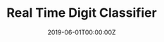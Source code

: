 ---
title: Real Time Digit Classifier
summary: Mentored 9 freshmen for their first project in Machine Learning.
tags:
- Mentorship
date: "2019-06-01T00:00:00Z"

# Optional external URL for project (replaces project detail page).
external_link: https://github.com/GlazeDonuts/Summer-Project-2019

image:
  caption: Real Time Digit Classification
  focal_point: Smart
---